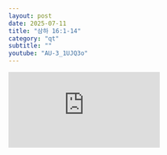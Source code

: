 ```yaml
---
layout: post
date: 2025-07-11
title: "삼하 16:1-14"
category: "qt"
subtitle: ""
youtube: "AU-3_1UJQ3o"
---
```


<div class="youtube margin-large">
    <iframe src="https://www.youtube.com/embed/AU-3_1UJQ3o" title="YouTube video player" frameborder="0" allow="accelerometer; autoplay; clipboard-write; encrypted-media; gyroscope; picture-in-picture; web-share" allowfullscreen></iframe>
</div>

